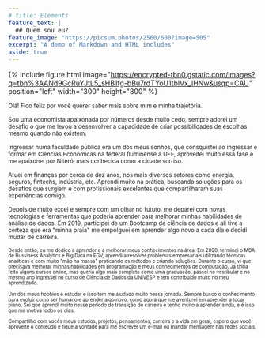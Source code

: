 ```yaml
---
# title: Elements
feature_text: |
  ## Quem sou eu?
feature_image: "https://picsum.photos/2560/600?image=505"
excerpt: "A demo of Markdown and HTML includes"
aside: true
---
```

{% include figure.html image="https://encrypted-tbn0.gstatic.com/images?q=tbn%3AANd9GcRuYJtL5_sHB1fg-bBu7rdTYoU1tblVx_lHNw&usqp=CAU" position="left" width="300" height="800" %}

<small> Olá! Fico feliz por você querer saber mais sobre mim e minha trajetória.</small>

<small> Sou uma economista apaixonada por números desde muito cedo, sempre adorei um desafio o que me levou a desenvolver a capacidade de criar possibilidades de escolhas mesmo quando não existem.</small>

<small>Ingressar numa faculdade pública era um dos meus sonhos, que consquistei ao ingressar e formar em Ciências Econômicas na federal fluminense a UFF, aproveitei muito essa fase e me apaixonei por Niterói mais conhecida como a cidade sorriso.</small>
        
 <small> Atuei em finanças por cerca de dez anos, nos mais diversos setores como energia, seguros, fintechs, indústria, etc. Aprendi muito na prática, buscando soluções para os desafios que surgiam e com profissionais excelentes que compartilharam suas experiências comigo.</small>

 <small> Depois de muito excel e sempre com um olhar no fututo, me deparei com novas tecnologias e ferramentas que poderia aprender para melhorar minhas habilidades de análise de dados. Em 2019, participei de um Bootcamp de ciência de dados e ali tive a certeza que era "minha praia" me empolguei em aprender algo novo a cada dia e decidi mudar de carreira. 
        
 <small> Desde então, eu me dedico a aprender e a melhorar meus conhecimentos na área. Em 2020, terminei o MBA de Bussiness Analytics e Big Data na FGV, aprendi a resolver problemas empresariais utilizando técnicas analíticas e com muito "mão na massa" praticando os métodos e criando soluções. Durante o curso, vi que precisava melhorar minhas habilidades em programação e meus conhecimentos de computação. Já tinha feito alguns cursos online, mas queria algo mais completo como uma graduação, passei no vestibular e no mesmo ano ingressei no curso de Ciência de Dados da UNIVESP e tem contribuído muito no meu aprendizado.</small>

 <small> Um dos meus hobbies é estudar e isso tem me ajudado muito nessa jornada. Sempre busco o conhecimento para evoluir como ser humano e aprender algo novo, como agora que me aventurei em aprender a tocar piano. Sei que aprendi muito nesse período de transição de carreira e tenho muito a aprender ainda, e é isso que me motiva todos os dias.</small>

 <small> Compartilho com vocês meus estudos, projetos, pensamentos, carreira e a vida em geral, espero que você aproveite o conteúdo e fique a vontade para me escrever um e-mail ou mandar mensagem nas redes sociais.</small>



<!-- # Heading 1

## Heading 2

### Heading 3

#### Heading 4

##### Heading 5

###### Heading 6

<small>A small element</small>

[A link](https://david.darn.es "A link")

Lorem ipsum dolor sit amet, consectetur adip* isicing elit, sed do eiusmod *tempor incididunt ut labore et dolore magna aliqua.

Duis aute irure dolor in [A link](https://david.darn.es "A link") reprehenderit in voluptate velit esse cillum **bold text** dolore eu fugiat nulla pariatur. Excepteur span element sint occaecat cupidatat non proident, sunt _italicised text_ in culpa qui officia deserunt mollit anim id `some code` est laborum.

* An item
* An item
* An item
* An item
* An item

1. Item one
2. Item two
3. Item three
4. Item four
5. Item five

> A simple blockquote

Some HTML...

``` html
<blockquote cite="http://www.imdb.com/title/tt0284978/quotes/qt1375101">
  <p>You planning a vacation, Mr. Sullivan?</p>
  <footer>
    <a href="http://www.imdb.com/title/tt0284978/quotes/qt1375101">Sunways Security Guard</a>
  </footer>
</blockquote>
```

...CSS...

``` css
blockquote {
  text-align: center;
  font-weight: bold;
}
blockquote footer {
  font-size: .8rem;
}
```

...and JavaScript

``` js
const blockquote = document.querySelector("blockquote")
const bolden = (keyString, string) =>
  string.replace(new RegExp(keyString, 'g'), '<strong>'+keyString+'</strong>')

blockquote.innerHTML = bolden("Mr. Sullivan", blockquote.innerHTML)
```

`Single line of code`

## HTML Includes

### Contact form

{% include site-form.html %}

``` html
{% raw %}{% include site-form.html %}{% endraw %}
```

### Demo map embed

{% include map.html id="1UT-2Z-Vg_MG_TrS5X2p8SthsJhc" title="Coffee shop map" %}

``` html
{% raw %}{% include map.html id="XXXXXX" title="Coffee shop map" %}{% endraw %}
```

### Button include

{% include button.html text="A button" link="https://david.darn.es" %}

{% include button.html text="A button with icon" link="https://twitter.com/daviddarnes" icon="twitter" %}

``` html
{% raw %}{% include button.html text="A button" link="https://david.darn.es" %}
{% include button.html text="A button with icon" link="https://twitter.com/daviddarnes" icon="twitter" %}{% endraw %}
```

### Icon include

{% include icon.html id="twitter" title="twitter" %} [{% include icon.html id="linkedin" title="twitter" %}](https://www.linkedin.com/in/daviddarnes)

``` html
{% raw %}{% include icon.html id="twitter" title="twitter" %}
[{% include icon.html id="linkedin" title="twitter" %}](https://www.linkedin.com/in/daviddarnes){% endraw %}
```

### Video include

{% include video.html id="zrkcGL5H3MU" title="Siteleaf tutorial video" %}

``` html
{% raw %}{% include video.html id="zrkcGL5H3MU" title="Siteleaf tutorial video" %}{% endraw %}
```


### Image includes

{% include figure.html image="https://picsum.photos/600/800?image=894" caption="Image with caption" width="300" height="800" %}

{% include figure.html image="https://picsum.photos/600/800?image=894" caption="Right aligned image" position="right" width="300" height="800" %}

{% include figure.html image="https://picsum.photos/600/800?image=894" caption="Left aligned image" position="left" width="300" height="800" %}

{% include figure.html image="https://picsum.photos/1600/800?image=894" alt="Image with just alt text" %}

``` html
{% raw %}{% include figure.html image="https://picsum.photos/600/800?image=894" caption="Image with caption" width="300" height="800" %}

{% include figure.html image="https://picsum.photos/600/800?image=894" caption="Right aligned image" position="right" width="300" height="800" %}

{% include figure.html image="https://picsum.photos/600/800?image=894" caption="Left aligned image" position="left" width="300" height="800" %}

{% include figure.html image="https://picsum.photos/1600/800?image=894" alt="Image with just alt text" %}{% endraw %}
``` -->
